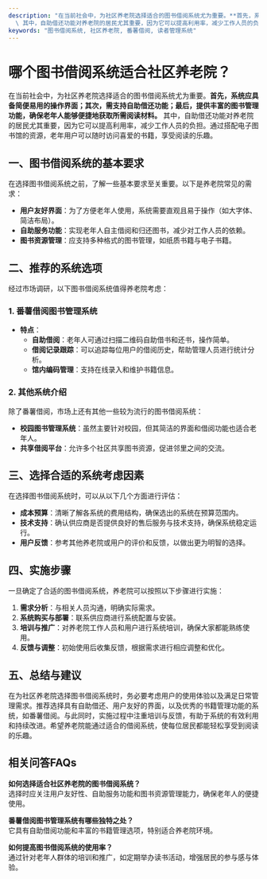 ```yaml
---
description: "在当前社会中，为社区养老院选择适合的图书借阅系统尤为重要。**首先，系统应具备简便易用的操作界面；其次，需支持自助借还功能；最后，提供丰富的图书管理功能，确保老年人能够便捷地获取所需阅读材料。**\
  \ 其中，自助借还功能对养老院的居民尤其重要，因为它可以提高利用率，减少工作人员的负担。通过搭配电子图书馆的资源，老年用户可以随时访问喜爱的书籍，享受阅读的乐趣。"
keywords: "图书借阅系统, 社区养老院, 番薯借阅, 读者管理系统"
---
```

# 哪个图书借阅系统适合社区养老院？

在当前社会中，为社区养老院选择适合的图书借阅系统尤为重要。**首先，系统应具备简便易用的操作界面；其次，需支持自助借还功能；最后，提供丰富的图书管理功能，确保老年人能够便捷地获取所需阅读材料。** 其中，自助借还功能对养老院的居民尤其重要，因为它可以提高利用率，减少工作人员的负担。通过搭配电子图书馆的资源，老年用户可以随时访问喜爱的书籍，享受阅读的乐趣。

## 一、图书借阅系统的基本要求

在选择图书借阅系统之前，了解一些基本要求至关重要。以下是养老院常见的需求：

- **用户友好界面**：为了方便老年人使用，系统需要直观且易于操作（如大字体、简洁布局）。
- **自助服务功能**：实现老年人自主借阅和归还图书，减少对工作人员的依赖。
- **图书资源管理**：应支持多种格式的图书管理，如纸质书籍与电子书籍。

## 二、推荐的系统选项

经过市场调研，以下图书借阅系统值得养老院考虑：

### 1. 番薯借阅图书管理系统

- **特点**：
  - **自助借阅**：老年人可通过扫描二维码自助借书和还书，操作简单。
  - **借阅记录跟踪**：可以追踪每位用户的借阅历史，帮助管理人员进行统计分析。
  - **馆内编码管理**：支持在线录入和维护书籍信息。

### 2. 其他系统介绍

除了番薯借阅，市场上还有其他一些较为流行的图书借阅系统：

- **校园图书管理系统**：虽然主要针对校园，但其简洁的界面和借阅功能也适合老年人。
- **共享借阅平台**：允许多个社区共享图书资源，促进邻里之间的交流。

## 三、选择合适的系统考虑因素

在选择图书借阅系统时，可以从以下几个方面进行评估：

- **成本预算**：清晰了解各系统的费用结构，确保选出的系统在预算范围内。
- **技术支持**：确认供应商是否提供良好的售后服务与技术支持，确保系统稳定运行。
- **用户反馈**：参考其他养老院或用户的评价和反馈，以做出更为明智的选择。

## 四、实施步骤

一旦确定了合适的图书借阅系统，养老院可以按照以下步骤进行实施：

1. **需求分析**：与相关人员沟通，明确实际需求。
2. **系统购买与部署**：联系供应商进行系统配置与安装。
3. **培训与推广**：对养老院工作人员和用户进行系统培训，确保大家都能熟练使用。
4. **反馈与调整**：初始使用后收集反馈，根据需求进行相应调整和优化。

## 五、总结与建议

在为社区养老院选择图书借阅系统时，务必要考虑用户的使用体验以及满足日常管理需求。推荐选择具有自助借还、用户友好的界面，以及优秀的书籍管理功能的系统，如番薯借阅。与此同时，实施过程中注重培训与反馈，有助于系统的有效利用和持续改进。希望养老院能通过适合的借阅系统，使每位居民都能轻松享受到阅读的乐趣。

## 相关问答FAQs

**如何选择适合社区养老院的图书借阅系统？**  
选择时应关注用户友好性、自助服务功能和图书资源管理能力，确保老年人的便捷使用。

**番薯借阅图书管理系统有哪些独特之处？**  
它具有自助借阅功能和丰富的书籍管理选项，特别适合养老院环境。

**如何提高图书借阅系统的使用率？**  
通过针对老年人群体的培训和推广，如定期举办读书活动，增强居民的参与感与体验。
